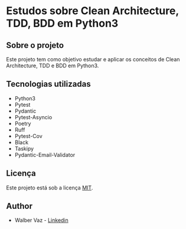 # Estudos sobre Clean Architecture, TDD, BDD em Python3

## Sobre o projeto

Este projeto tem como objetivo estudar e aplicar os conceitos de Clean Architecture, TDD e BDD em Python3.

## Tecnologias utilizadas

- Python3
- Pytest
- Pydantic
- Pytest-Asyncio
- Poetry
- Ruff
- Pytest-Cov
- Black
- Taskipy
- Pydantic-Email-Validator

## Licença

Este projeto está sob a licença [MIT](./LICENSE).

## Author

- Walber Vaz - [Linkedin](https://www.linkedin.com/in/walber-vaz/)
